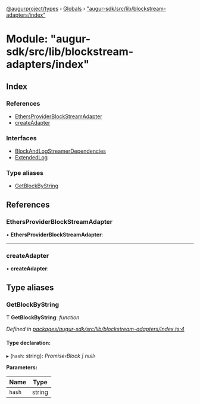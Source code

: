 [@augurproject/types](../README.md) › [Globals](../globals.md) › ["augur-sdk/src/lib/blockstream-adapters/index"](_augur_sdk_src_lib_blockstream_adapters_index_.md)

# Module: "augur-sdk/src/lib/blockstream-adapters/index"

## Index

### References

* [EthersProviderBlockStreamAdapter](_augur_sdk_src_lib_blockstream_adapters_index_.md#ethersproviderblockstreamadapter)
* [createAdapter](_augur_sdk_src_lib_blockstream_adapters_index_.md#createadapter)

### Interfaces

* [BlockAndLogStreamerDependencies](../interfaces/_augur_sdk_src_lib_blockstream_adapters_index_.blockandlogstreamerdependencies.md)
* [ExtendedLog](../interfaces/_augur_sdk_src_lib_blockstream_adapters_index_.extendedlog.md)

### Type aliases

* [GetBlockByString](_augur_sdk_src_lib_blockstream_adapters_index_.md#getblockbystring)

## References

###  EthersProviderBlockStreamAdapter

• **EthersProviderBlockStreamAdapter**:

___

###  createAdapter

• **createAdapter**:

## Type aliases

###  GetBlockByString

Ƭ **GetBlockByString**: *function*

*Defined in [packages/augur-sdk/src/lib/blockstream-adapters/index.ts:4](https://github.com/AugurProject/augur/blob/88b6e76efb/packages/augur-sdk/src/lib/blockstream-adapters/index.ts#L4)*

#### Type declaration:

▸ (`hash`: string): *Promise‹Block | null›*

**Parameters:**

Name | Type |
------ | ------ |
`hash` | string |
